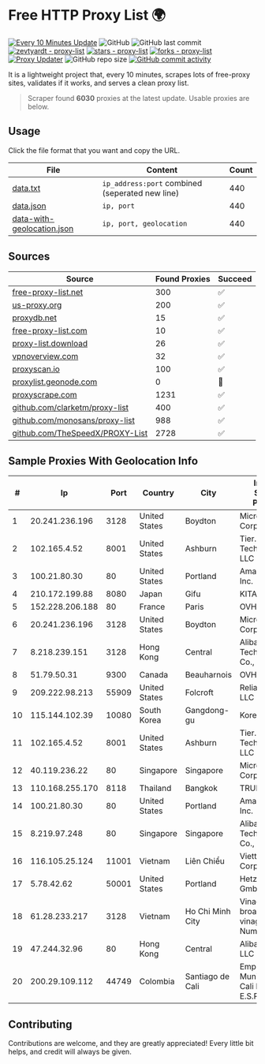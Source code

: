 
# Free HTTP Proxy List 🌍

[![Every 10 Minutes Update](https://github.com/mertguvencli/http-proxy-list/actions/workflows/main.yml/badge.svg?branch=main)](https://github.com/mertguvencli/http-proxy-list/actions/workflows/main.yml)
![GitHub](https://img.shields.io/github/license/mertguvencli/http-proxy-list)
![GitHub last commit](https://img.shields.io/github/last-commit/mertguvencli/http-proxy-list)
[![zevtyardt - proxy-list](https://img.shields.io/static/v1?label=zevtyardt&message=proxy-list&color=blue&logo=github)](https://github.com/zevtyardt/proxy-list "Go to GitHub repo")
[![stars - proxy-list](https://img.shields.io/github/stars/zevtyardt/proxy-list?style=social)](https://github.com/zevtyardt/proxy-list)
[![forks - proxy-list](https://img.shields.io/github/forks/zevtyardt/proxy-list?style=social)](https://github.com/zevtyardt/proxy-list)
[![Proxy Updater](https://github.com/zevtyardt/proxy-list/workflows/Proxy%20Updater/badge.svg)](https://github.com/zevtyardt/proxy-list/actions?query=workflow:"Proxy+Updater")
![GitHub repo size](https://img.shields.io/github/repo-size/zevtyardt/proxy-list)
[![GitHub commit activity](https://img.shields.io/github/commit-activity/m/zevtyardt/proxy-list?logo=commits)](https://github.com/zevtyardt/proxy-list/commits/main)

It is a lightweight project that, every 10 minutes, scrapes lots of free-proxy sites, validates if it works, and serves a clean proxy list.

> Scraper found **6030** proxies at the latest update. Usable proxies are below.

## Usage

Click the file format that you want and copy the URL.

|File|Content|Count|
|----|-------|-----|
|[data.txt](https://raw.githubusercontent.com/mertguvencli/http-proxy-list/main/proxy-list/data.txt)|`ip_address:port` combined (seperated new line)|440|
|[data.json](https://raw.githubusercontent.com/mertguvencli/http-proxy-list/main/proxy-list/data.json)|`ip, port`|440|
|[data-with-geolocation.json](https://raw.githubusercontent.com/mertguvencli/http-proxy-list/main/proxy-list/data-with-geolocation.json)|`ip, port, geolocation`|440|

## Sources

|Source|Found Proxies|Succeed|
|------|-------------|-------|
|[free-proxy-list.net](https://free-proxy-list.net)|300|✅|
|[us-proxy.org](https://www.us-proxy.org)|200|✅|
|[proxydb.net](http://proxydb.net)|15|✅|
|[free-proxy-list.com](https://free-proxy-list.com/?page=&port=&type%5B%5D=http&type%5B%5D=https&up_time=0&search=Search)|10|✅|
|[proxy-list.download](https://www.proxy-list.download/HTTP)|26|✅|
|[vpnoverview.com](https://vpnoverview.com/privacy/anonymous-browsing/free-proxy-servers)|32|✅|
|[proxyscan.io](https://www.proxyscan.io)|100|✅|
|[proxylist.geonode.com](https://proxylist.geonode.com/api/proxy-list?limit=300&page=1&sort_by=lastChecked&sort_type=desc&protocols=http,https)|0|🚫|
|[proxyscrape.com](https://api.proxyscrape.com/v2/?request=displayproxies&protocol=http&timeout=10000&country=all&ssl=all&anonymity=all)|1231|✅|
|[github.com/clarketm/proxy-list](https://raw.githubusercontent.com/clarketm/proxy-list/master/proxy-list-raw.txt)|400|✅|
|[github.com/monosans/proxy-list](https://raw.githubusercontent.com/monosans/proxy-list/main/proxies/http.txt)|988|✅|
|[github.com/TheSpeedX/PROXY-List](https://raw.githubusercontent.com/TheSpeedX/PROXY-List/master/http.txt)|2728|✅|


## Sample Proxies With Geolocation Info

|#|Ip|Port|Country|City|Internet Service Provider|
|-|--|----|-------|----|-------------------------|
|1|20.241.236.196|3128|United States|Boydton|Microsoft Corporation|
|2|102.165.4.52|8001|United States|Ashburn|Tier.Net Technologies LLC|
|3|100.21.80.30|80|United States|Portland|Amazon.com, Inc.|
|4|210.172.199.88|8080|Japan|Gifu|KITAGATA|
|5|152.228.206.188|80|France|Paris|OVH SAS|
|6|20.241.236.196|3128|United States|Boydton|Microsoft Corporation|
|7|8.218.239.151|3128|Hong Kong|Central|Alibaba (US) Technology Co., Ltd.|
|8|51.79.50.31|9300|Canada|Beauharnois|OVH SAS|
|9|209.222.98.213|55909|United States|Folcroft|ReliableSite.Net LLC|
|10|115.144.102.39|10080|South Korea|Gangdong-gu|Korea Telecom|
|11|102.165.4.52|8001|United States|Ashburn|Tier.Net Technologies LLC|
|12|40.119.236.22|80|Singapore|Singapore|Microsoft Corporation|
|13|110.168.255.170|8118|Thailand|Bangkok|TRUENET|
|14|100.21.80.30|80|United States|Portland|Amazon.com, Inc.|
|15|8.219.97.248|80|Singapore|Singapore|Alibaba (US) Technology Co., Ltd.|
|16|116.105.25.124|11001|Vietnam|Liên Chiểu|Viettel Corporation|
|17|5.78.42.62|50001|United States|Portland|Hetzner Online GmbH|
|18|61.28.233.217|3128|Vietnam|Ho Chi Minh City|Vinadata broadcast via vinagame AS Number|
|19|47.244.32.96|80|Hong Kong|Central|Alibaba.com LLC|
|20|200.29.109.112|44749|Colombia|Santiago de Cali|Empresas Municipales De Cali E.i.c.e. E.S.P.|



## Contributing

Contributions are welcome, and they are greatly appreciated! Every
little bit helps, and credit will always be given.


